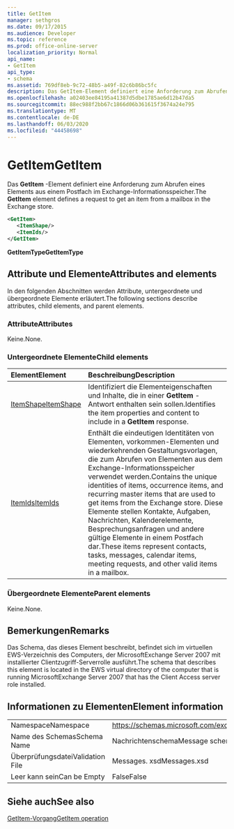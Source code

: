 ```yaml
---
title: GetItem
manager: sethgros
ms.date: 09/17/2015
ms.audience: Developer
ms.topic: reference
ms.prod: office-online-server
localization_priority: Normal
api_name:
- GetItem
api_type:
- schema
ms.assetid: 769df8eb-9c72-48b5-a49f-82c6b86bc5fc
description: Das GetItem-Element definiert eine Anforderung zum Abrufen eines Elements aus einem Postfach im Exchange-Informationsspeicher.
ms.openlocfilehash: a02403ee84195a41387d5dbe1785ae6d12b47da5
ms.sourcegitcommit: 88ec988f2bb67c1866d06b361615f3674a24e795
ms.translationtype: MT
ms.contentlocale: de-DE
ms.lasthandoff: 06/03/2020
ms.locfileid: "44458698"
---
```

# <a name="getitem"></a><span data-ttu-id="7942b-103">GetItem</span><span class="sxs-lookup"><span data-stu-id="7942b-103">GetItem</span></span>

<span data-ttu-id="7942b-104">Das **GetItem** -Element definiert eine Anforderung zum Abrufen eines Elements aus einem Postfach im Exchange-Informationsspeicher.</span><span class="sxs-lookup"><span data-stu-id="7942b-104">The **GetItem** element defines a request to get an item from a mailbox in the Exchange store.</span></span> 
  
```xml
<GetItem>
   <ItemShape/>
   <ItemIds/>
</GetItem>
```

 <span data-ttu-id="7942b-105">**GetItemType**</span><span class="sxs-lookup"><span data-stu-id="7942b-105">**GetItemType**</span></span>
## <a name="attributes-and-elements"></a><span data-ttu-id="7942b-106">Attribute und Elemente</span><span class="sxs-lookup"><span data-stu-id="7942b-106">Attributes and elements</span></span>

<span data-ttu-id="7942b-107">In den folgenden Abschnitten werden Attribute, untergeordnete und übergeordnete Elemente erläutert.</span><span class="sxs-lookup"><span data-stu-id="7942b-107">The following sections describe attributes, child elements, and parent elements.</span></span>
  
### <a name="attributes"></a><span data-ttu-id="7942b-108">Attribute</span><span class="sxs-lookup"><span data-stu-id="7942b-108">Attributes</span></span>

<span data-ttu-id="7942b-109">Keine.</span><span class="sxs-lookup"><span data-stu-id="7942b-109">None.</span></span>
  
### <a name="child-elements"></a><span data-ttu-id="7942b-110">Untergeordnete Elemente</span><span class="sxs-lookup"><span data-stu-id="7942b-110">Child elements</span></span>

|<span data-ttu-id="7942b-111">**Element**</span><span class="sxs-lookup"><span data-stu-id="7942b-111">**Element**</span></span>|<span data-ttu-id="7942b-112">**Beschreibung**</span><span class="sxs-lookup"><span data-stu-id="7942b-112">**Description**</span></span>|
|:-----|:-----|
|[<span data-ttu-id="7942b-113">ItemShape</span><span class="sxs-lookup"><span data-stu-id="7942b-113">ItemShape</span></span>](itemshape.md) <br/> |<span data-ttu-id="7942b-114">Identifiziert die Elementeigenschaften und Inhalte, die in einer **GetItem** -Antwort enthalten sein sollen.</span><span class="sxs-lookup"><span data-stu-id="7942b-114">Identifies the item properties and content to include in a **GetItem** response.</span></span>  <br/> |
|[<span data-ttu-id="7942b-115">ItemIds</span><span class="sxs-lookup"><span data-stu-id="7942b-115">ItemIds</span></span>](itemids.md) <br/> |<span data-ttu-id="7942b-116">Enthält die eindeutigen Identitäten von Elementen, vorkommen-Elementen und wiederkehrenden Gestaltungsvorlagen, die zum Abrufen von Elementen aus dem Exchange-Informationsspeicher verwendet werden.</span><span class="sxs-lookup"><span data-stu-id="7942b-116">Contains the unique identities of items, occurrence items, and recurring master items that are used to get items from the Exchange store.</span></span> <span data-ttu-id="7942b-117">Diese Elemente stellen Kontakte, Aufgaben, Nachrichten, Kalenderelemente, Besprechungsanfragen und andere gültige Elemente in einem Postfach dar.</span><span class="sxs-lookup"><span data-stu-id="7942b-117">These items represent contacts, tasks, messages, calendar items, meeting requests, and other valid items in a mailbox.</span></span>  <br/> |
   
### <a name="parent-elements"></a><span data-ttu-id="7942b-118">Übergeordnete Elemente</span><span class="sxs-lookup"><span data-stu-id="7942b-118">Parent elements</span></span>

<span data-ttu-id="7942b-119">Keine.</span><span class="sxs-lookup"><span data-stu-id="7942b-119">None.</span></span>
  
## <a name="remarks"></a><span data-ttu-id="7942b-120">Bemerkungen</span><span class="sxs-lookup"><span data-stu-id="7942b-120">Remarks</span></span>

<span data-ttu-id="7942b-121">Das Schema, das dieses Element beschreibt, befindet sich im virtuellen EWS-Verzeichnis des Computers, der MicrosoftExchange Server 2007 mit installierter Clientzugriff-Serverrolle ausführt.</span><span class="sxs-lookup"><span data-stu-id="7942b-121">The schema that describes this element is located in the EWS virtual directory of the computer that is running MicrosoftExchange Server 2007 that has the Client Access server role installed.</span></span>
  
## <a name="element-information"></a><span data-ttu-id="7942b-122">Informationen zu Elementen</span><span class="sxs-lookup"><span data-stu-id="7942b-122">Element information</span></span>

|||
|:-----|:-----|
|<span data-ttu-id="7942b-123">Namespace</span><span class="sxs-lookup"><span data-stu-id="7942b-123">Namespace</span></span>  <br/> |https://schemas.microsoft.com/exchange/services/2006/messages  <br/> |
|<span data-ttu-id="7942b-124">Name des Schemas</span><span class="sxs-lookup"><span data-stu-id="7942b-124">Schema Name</span></span>  <br/> |<span data-ttu-id="7942b-125">Nachrichtenschema</span><span class="sxs-lookup"><span data-stu-id="7942b-125">Message schema</span></span>  <br/> |
|<span data-ttu-id="7942b-126">Überprüfungsdatei</span><span class="sxs-lookup"><span data-stu-id="7942b-126">Validation File</span></span>  <br/> |<span data-ttu-id="7942b-127">Messages. xsd</span><span class="sxs-lookup"><span data-stu-id="7942b-127">Messages.xsd</span></span>  <br/> |
|<span data-ttu-id="7942b-128">Leer kann sein</span><span class="sxs-lookup"><span data-stu-id="7942b-128">Can be Empty</span></span>  <br/> |<span data-ttu-id="7942b-129">False</span><span class="sxs-lookup"><span data-stu-id="7942b-129">False</span></span>  <br/> |
   
## <a name="see-also"></a><span data-ttu-id="7942b-130">Siehe auch</span><span class="sxs-lookup"><span data-stu-id="7942b-130">See also</span></span>



[<span data-ttu-id="7942b-131">GetItem-Vorgang</span><span class="sxs-lookup"><span data-stu-id="7942b-131">GetItem operation</span></span>](getitem-operation.md)

